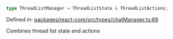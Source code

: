 ```ts
type ThreadListManager = ThreadListState & ThreadListActions;
```

Defined in: [packages/react-core/src/types/chatManager.ts:89](https://github.com/thesysdev/crayon/blob/f26f6e3fea35942286effcb2ff9bd07ac1f92984/js/packages/react-core/src/types/chatManager.ts#L89)

Combines thread list state and actions
